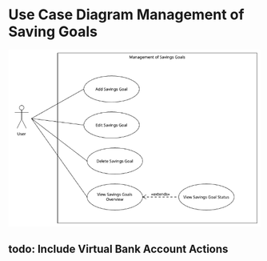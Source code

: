 # Use Case Diagram Management of Saving Goals

![Use Case Diagram](../../figures/use_case_diagram_management_of_savings_goals.png)

## todo: Include Virtual Bank Account Actions
